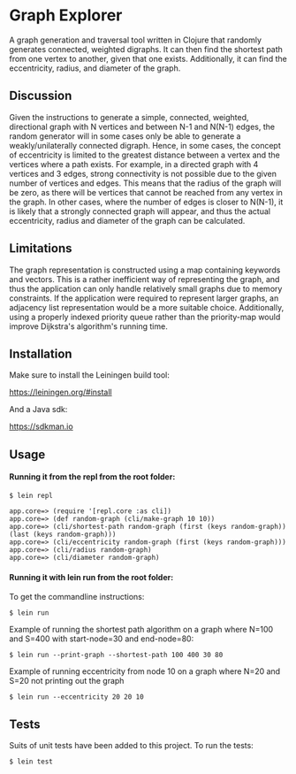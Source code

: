 # Graph Explorer

A graph generation and traversal tool written in Clojure that randomly generates connected, weighted digraphs. 
It can then find the shortest path from one vertex to another, given that one exists. 
Additionally, it can find the eccentricity, radius, and diameter of the graph.

## Discussion

Given the instructions to generate a simple, connected, weighted, directional graph with N vertices and
between N-1 and N(N-1) edges, the random generator will in some cases only be able to generate a weakly/unilaterally
connected digraph. Hence, in some cases, the concept of eccentricity is limited to the greatest
distance between a vertex and the vertices where a path exists.
For example, in a directed graph with 4 vertices and 3 edges, strong connectivity is not possible due to the given
number of vertices and edges. This means that the radius of the graph will
be zero, as there will be vertices that cannot be reached from any vertex in the graph.
In other cases, where the number of edges is closer to N(N-1), it is likely that a strongly connected graph will appear, 
and thus the actual eccentricity, radius and diameter of the graph can be calculated.

## Limitations

The graph representation is constructed using a map containing keywords and vectors. This is a rather inefficient
way of representing the graph, and thus the application can only handle relatively small graphs due to memory 
constraints. If the application were required to represent larger graphs, an adjacency list representation would 
be a more suitable choice. Additionally, using a properly indexed priority queue rather than the priority-map 
would improve Dijkstra's algorithm's running time.

## Installation

Make sure to install the Leiningen build tool:

https://leiningen.org/#install

And a Java sdk:

https://sdkman.io

## Usage

#### Running it from the repl from the root folder:

    $ lein repl

    app.core=> (require '[repl.core :as cli])
    app.core=> (def random-graph (cli/make-graph 10 10))
    app.core=> (cli/shortest-path random-graph (first (keys random-graph)) (last (keys random-graph)))
    app.core=> (cli/eccentricity random-graph (first (keys random-graph)))
    app.core=> (cli/radius random-graph)
    app.core=> (cli/diameter random-graph)

#### Running it with lein run from the root folder:

To get the commandline instructions:

    $ lein run  

Example of running the shortest path algorithm on a graph where N=100 and S=400 with start-node=30 and end-node=80:

    $ lein run --print-graph --shortest-path 100 400 30 80 

Example of running eccentricity from node 10 on a graph where N=20 and S=20 not printing out the graph

    $ lein run --eccentricity 20 20 10 

## Tests

Suits of unit tests have been added to this project.
To run the tests:

    $ lein test
